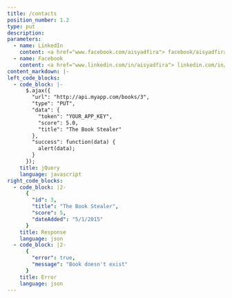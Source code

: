 ```yaml
---
title: /contacts
position_number: 1.2
type: put
description: 
parameters:
  - name: LinkedIn
    content: <a href="www.facebook.com/aisyadfira"> facebook/aisyadfira </a>
  - name: Facebook
    content: <a href="www.linkedin.com/in/aisyadfira"> linkedin.com/in/aisyadfira </a>
content_markdown: |-
left_code_blocks:
  - code_block: |-
      $.ajax({
        "url": "http://api.myapp.com/books/3",
        "type": "PUT",
        "data": {
          "token": "YOUR_APP_KEY",
          "score": 5.0,
          "title": "The Book Stealer"
        },
        "success": function(data) {
          alert(data);
        }
      });
    title: jQuery
    language: javascript
right_code_blocks:
  - code_block: |2-
      {
        "id": 3,
        "title": "The Book Stealer",
        "score": 5,
        "dateAdded": "5/1/2015"
      }
    title: Response
    language: json
  - code_block: |2-
      {
        "error": true,
        "message": "Book doesn't exist"
      }
    title: Error
    language: json
---
```

